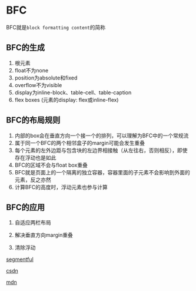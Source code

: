 # BFC
BFC就是``block formatting content``的简称

## BFC的生成
  1. 根元素
  2. float不为none
  3. position为absolute和fixed
  4. overflow不为visible
  5. display为inline-block、table-cell、table-caption
  6. flex boxes (元素的display: flex或inline-flex)

## BFC的布局规则
  1. 内部的box会在垂直方向一个接一个的排列，可以理解为BFC中的一个常规流
  2. 属于同一个BFC的两个相邻盒子的margin可能会发生重叠
  3. 每个元素的左外边距与包含块的左边界相接触（从左往右，否则相反），即使存在浮动也是如此
  4. BFC的区域不会与float box重叠
  5. BFC就是页面上的一个隔离的独立容器，容器里面的子元素不会影响到外面的元素，反之亦然
  6. 计算BFC的高度时，浮动元素也参与计算

## BFC的应用
  1. 自适应两栏布局    

  2. 解决垂直方向margin重叠

  3. 清除浮动


[segmentful](https://segmentfault.com/a/1190000012221820)

[csdn](http://www.cnblogs.com/lhb25/p/inside-block-formatting-ontext.html)

[mdn](https://developer.mozilla.org/zh-CN/docs/Web/Guide/CSS/Block_formatting_context)